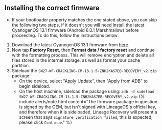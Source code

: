 ## Installing the correct firmware

- If your bootloader property matches the one stated above, you can skip the following two steps, if it doesn't you will need install the latest CyanogenOS 13.1 firmware (Android 6.0.1 Marshmallow) before proceeding. To do this, follow the instructions below:

1. Download the latest CyanogenOS 13.1 firmware from [here](https://androidfilehost.com/?fid=2188818919693770337).
2. Now tap **Factory Reset**, then **Format data / factory reset** and continue with the formatting process. This will remove encryption and delete all files stored in the internal storage, as well as format your cache partition.
3. Sideload the `SW27-WF-CRACKLING-CM-13.1.5-ZNH2KAS7EB-RECOVERY_v2.zip` package:
    * On the device, select "Apply Update", then "Apply from ADB" to begin sideload.
    * On the host machine, sideload the package using: `adb -d sideload SW27-WF-CRACKLING-CM-13.1.5-ZNH2KAS7EB-RECOVERY_v2.zip`
    {% include alerts/note.html content="The firmware package in question is signed by the OEM, but isn't signed with LineageOS's official key, and therefore when it is sideloaded, Lineage Recovery will present a screen that says `Signature verification failed`, this is expected, please click `Continue`." %}
